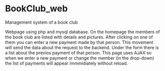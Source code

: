 # BookClub_web
Management system of a book club


Webpage using php and mysql database. On the homepage the members of the book club are listed with details and pictures.
After clicking on one of them you can enter a new payment made by that person. This movement will send the data about the request to the backend.
Under the form there is a list about the previos payment of that person.
This page uses AJAX so when we enter a new payment or change the member (in the drop-down) the list of payments will appear immmidiately without reload. 
